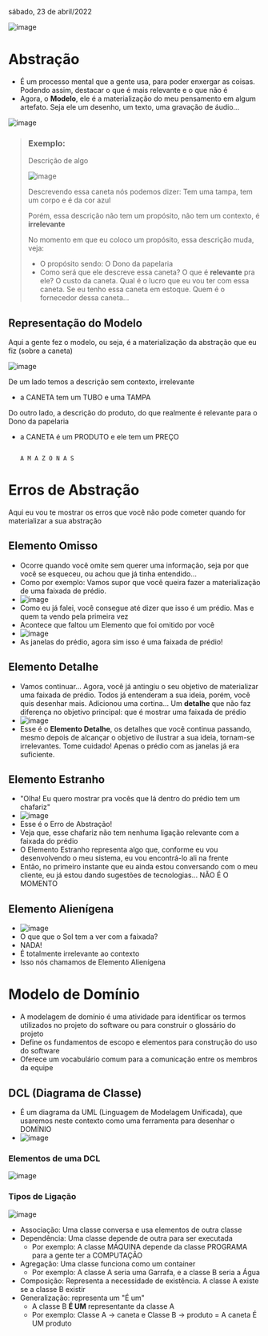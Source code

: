  sábado, 23 de abril/2022

![image](https://user-images.githubusercontent.com/87860884/164909938-364240cd-f243-4419-acf5-3124260ad3b1.png)


# Abstração

- É um processo mental que a gente usa, para poder enxergar as coisas. Podendo assim, destacar o que é mais relevante e o que não é
- Agora, o **Modelo**, ele é a materialização do meu pensamento em algum artefato. Seja ele um desenho, um texto, uma gravação de áudio...

![image](https://user-images.githubusercontent.com/87860884/164991992-b98ef91a-deb0-4324-b072-bb79d54657a1.png)

> ### Exemplo:
> Descrição de algo
>
> ![image](https://user-images.githubusercontent.com/87860884/164992123-bfe0c668-0373-4fed-8d8c-4c4cdc1206ef.png)
>
> Descrevendo essa caneta nós podemos dizer: Tem uma tampa, tem um corpo e é da cor azul
>
> Porém, essa descrição não tem um propósito, não tem um contexto, é **irrelevante**
> 
> No momento em que eu coloco um propósito, essa descrição muda, veja:
> - O propósito sendo: O Dono da papelaria
> - Como será que ele descreve essa caneta? O que é **relevante** pra ele?
> O custo da caneta. Qual é o lucro que eu vou ter com essa caneta. Se eu tenho essa caneta em estoque. Quem é o fornecedor dessa caneta...


## Representação do Modelo

Aqui a gente fez o modelo, ou seja, é a materialização da abstração que eu fiz (sobre a caneta)

![image](https://user-images.githubusercontent.com/87860884/164992366-3613e00c-b33d-4f9b-a1d2-24d9dfef2efc.png)

De um lado temos a descrição sem contexto, irrelevante
- a CANETA tem um TUBO e uma TAMPA

Do outro lado, a descrição do produto, do que realmente é relevante para o Dono da papelaria
- a CANETA é um PRODUTO e ele tem um PREÇO


                                                                                                                                         A M A Z O N A S



# Erros de Abstração

Aqui eu vou te mostrar os erros que você não pode cometer quando for materializar a sua abstração

## Elemento Omisso
- Ocorre quando você omite sem querer uma informação, seja por que você se esqueceu, ou achou que já tinha entendido...
- Como por exemplo: Vamos supor que você queira fazer a materialização de uma faixada de prédio.
- ![image](https://user-images.githubusercontent.com/87860884/164992901-b2e1addc-cba3-4fea-9692-bbd492a0908c.png)
- Como eu já falei, você consegue até dizer que isso é um prédio. Mas e quem ta vendo pela primeira vez
- Acontece que faltou um Elemento que foi omitido por você
- ![image](https://user-images.githubusercontent.com/87860884/164992948-d827eccf-3957-4e40-b775-efabd3b77d36.png)
- As janelas do prédio, agora sim isso é uma faixada de prédio!

## Elemento Detalhe
- Vamos continuar... Agora, você já antingiu o seu objetivo de materializar uma faixada de prédio. Todos já entenderam a sua ideia, porém, você quis desenhar mais. Adicionou uma cortina... Um **detalhe** que não faz diferença no objetivo principal: que é mostrar uma faixada de prédio
- ![image](https://user-images.githubusercontent.com/87860884/164993025-eed00f18-dd81-4cec-97ee-5d4c0e3d7cd4.png)
- Esse é o **Elemento Detalhe**, os detalhes que você continua passando, mesmo depois de alcançar o objetivo de ilustrar a sua ideia, tornam-se irrelevantes. Tome cuidado! Apenas o prédio com as janelas já era suficiente.

## Elemento Estranho
- "Olha! Eu quero mostrar pra vocês que lá dentro do prédio tem um chafariz"
- ![image](https://user-images.githubusercontent.com/87860884/164993150-c3422c94-1eb4-4be5-b968-ed7736d08134.png)
- Esse é o Erro de Abstração!
- Veja que, esse chafariz não tem nenhuma ligação relevante com a faixada do prédio
- O Elemento Estranho representa algo que, conforme eu vou desenvolvendo o meu sistema, eu vou encontrá-lo ali na frente
- Então, no primeiro instante que eu ainda estou conversando com o meu cliente, eu já estou dando sugestões de tecnologias... NÃO É O MOMENTO

## Elemento Alienígena
- ![image](https://user-images.githubusercontent.com/87860884/164993211-6865a0b5-93e2-4ac7-9ae2-40ade4de7e4d.png)
- O que que o Sol tem a ver com a faixada?
- NADA!
- É totalmente irrelevante ao contexto
- Isso nós chamamos de Elemento Alienígena





# Modelo de Domínio
- A modelagem de domínio é uma atividade para identificar os termos utilizados no projeto do software ou para construir o glossário do projeto
- Define os fundamentos de escopo e elementos para construção do uso do software
- Oferece um vocabulário comum para a comunicação entre os membros da equipe

## DCL (Diagrama de Classe)
- É um diagrama da UML (Linguagem de Modelagem Unificada), que usaremos neste contexto como uma ferramenta para desenhar o DOMÍNIO
- ![image](https://user-images.githubusercontent.com/87860884/164998396-a1fa660f-d273-43da-b59c-3f3a2e3da249.png)

### Elementos de uma DCL
![image](https://user-images.githubusercontent.com/87860884/164998432-f77253ec-45b4-4ceb-a04d-1568bb897796.png)

### Tipos de Ligação
![image](https://user-images.githubusercontent.com/87860884/164998446-f0d1938f-357e-4419-a2ab-5809da7c4974.png)
- Associação: Uma classe conversa e usa elementos de outra classe
- Dependência: Uma classe depende de outra para ser executada
    - Por exemplo: A classe MÁQUINA depende da classe PROGRAMA para a gente ter a COMPUTAÇÃO
- Agregação: Uma classe funciona como um container
    - Por exemplo: A classe A seria uma Garrafa, e a classe B seria a Água
- Composição: Representa a necessidade de existência. A classe A existe se a classe B existir
- Generalização: representa um "É um"
    - A classe B **É UM** representante da classe A 
    - Por exemplo: Classe A -> caneta e Classe B -> produto = A caneta É UM produto
































